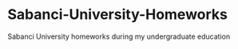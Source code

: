 # Sabanci-University-Homeworks
Sabanci University homeworks during my undergraduate education

<!-- [![Hits](https://hits.seeyoufarm.com/api/count/incr/badge.svg?url=https%3A%2F%2Fgithub.com%2Fcavitcakir%2FSabanci-University-Homeworks&count_bg=%23050505&title_bg=%23555555&icon=&icon_color=%23E7E7E7&title=hits&edge_flat=false)](https://hits.seeyoufarm.com) -->

